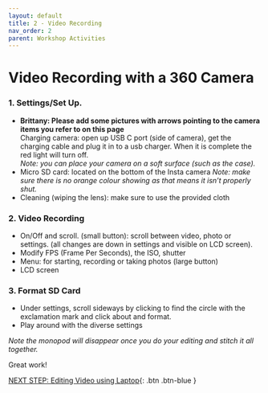 ```yaml
---
layout: default
title: 2 - Video Recording
nav_order: 2
parent: Workshop Activities
---
```


# Video Recording with a 360 Camera

### 1. Settings/Set Up. 
   - **Brittany: Please add some pictures with arrows pointing to the camera items you refer to on this page**<br> Charging camera: open up USB C port (side of camera), get the charging cable and plug it in to a usb charger. When it is complete the red light will turn off.  
_Note: you can place your camera on a soft surface (such as the case)._
   - Micro SD card: located on the bottom of the Insta camera 
_Note: make sure there is no orange colour showing as that means it isn’t properly shut._
   - Cleaning (wiping the lens): make sure to use the provided cloth

### 2. Video Recording
   - On/Off and scroll. (small button): scroll between video, photo or settings. (all changes are down in settings and visible on LCD screen). 
   - Modify FPS (Frame Per Seconds), the ISO, shutter
   - Menu: for starting, recording or taking photos (large button)
   - LCD screen

### 3. Format SD Card 
   - Under settings, scroll sideways by clicking to find the circle with the exclamation mark and click about and format.
   - Play around with the diverse settings

_Note the monopod will disappear once you do your editing and stitch it all together._

Great work!

[NEXT STEP: Editing Video using Laptop](editing-video-laptop.html){: .btn .btn-blue }
